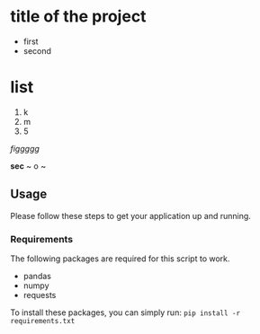 # title of the project
+ first
+ second

# list
1. k
2. m
3. 5

*figgggg*


**sec**
~ o ~
## Usage
Please follow these steps to get your application up and running.
 
### Requirements
The following packages are required for this script to work.
- pandas
- numpy
- requests
 
To install these packages, you can simply run: `pip install -r requirements.txt`
